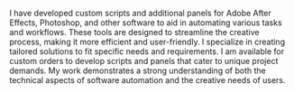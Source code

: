 I have developed custom scripts and additional panels for Adobe After Effects, Photoshop, and other software to aid in automating various tasks and workflows. These tools are designed to streamline the creative process, making it more efficient and user-friendly. I specialize in creating tailored solutions to fit specific needs and requirements. I am available for custom orders to develop scripts and panels that cater to unique project demands. My work demonstrates a strong understanding of both the technical aspects of software automation and the creative needs of users.
